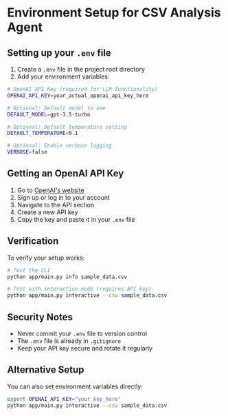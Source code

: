 # Environment Setup for CSV Analysis Agent

## Setting up your `.env` file

1. Create a `.env` file in the project root directory
2. Add your environment variables:

```bash
# OpenAI API Key (required for LLM functionality)
OPENAI_API_KEY=your_actual_openai_api_key_here

# Optional: Default model to use
DEFAULT_MODEL=gpt-3.5-turbo

# Optional: Default temperature setting  
DEFAULT_TEMPERATURE=0.1

# Optional: Enable verbose logging
VERBOSE=false
```

## Getting an OpenAI API Key

1. Go to [OpenAI's website](https://platform.openai.com/)
2. Sign up or log in to your account
3. Navigate to the API section
4. Create a new API key
5. Copy the key and paste it in your `.env` file

## Verification

To verify your setup works:

```bash
# Test the CLI
python app/main.py info sample_data.csv

# Test with interactive mode (requires API key)
python app/main.py interactive --csv sample_data.csv
```

## Security Notes

- Never commit your `.env` file to version control
- The `.env` file is already in `.gitignore`
- Keep your API key secure and rotate it regularly

## Alternative Setup

You can also set environment variables directly:

```bash
export OPENAI_API_KEY="your_key_here"
python app/main.py interactive --csv sample_data.csv
``` 